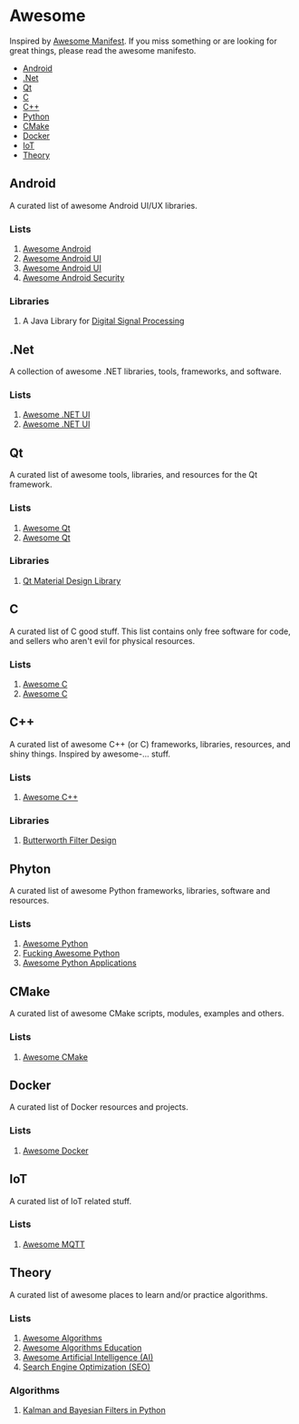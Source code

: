 # Awesome
Inspired by [Awesome Manifest](https://github.com/sindresorhus/awesome). If you miss something or are looking for great things, please read the awesome manifesto.

 - [Android](#android)
 - [.Net](#net)
 - [Qt](#qt)
 - [C](#cc)
 - [C++](#cpp)
 - [Python](#py)
 - [CMake](#cmake)
 - [Docker](#docker)
 - [IoT](#iot)
 - [Theory](#theory)

## <a name="android"></a> Android
A curated list of awesome Android UI/UX libraries.
### Lists
 1. [Awesome Android](https://github.com/JStumpp/awesome-android)
 2. [Awesome Android UI](https://github.com/wasabeef/awesome-android-ui/blob/master/README.md)
 3. [Awesome Android UI](https://github.com/thanhtoan1196/awesome-android-ui/blob/master/README.md)
 4. [Awesome Android Security](https://github.com/ashishb/android-security-awesome#readme)
### Libraries
 1. A Java Library for [Digital Signal Processing](https://github.com/psambit9791/jDSP)

 
## <a name="net"></a> .Net
A collection of awesome .NET libraries, tools, frameworks, and software.
### Lists
 1. [Awesome .NET UI](https://github.com/quozd/awesome-dotnet)
 2. [Awesome .NET UI](https://github.com/uhub/awesome-c-sharp)
 
## <a name="qt"></a> Qt
A curated list of awesome tools, libraries, and resources for the Qt framework.
### Lists
 1. [Awesome Qt](https://github.com/JesseTG/awesome-qt)
 2. [Awesome Qt](https://github.com/fffaraz/awesome-qt)
### Libraries
 1. [Qt Material Design Library](https://github.com/laserpants/qt-material-widgets)

## <a name="cc"></a> C
A curated list of C good stuff. This list contains only free software for code, and sellers who aren't evil for physical resources.
### Lists
 1. [Awesome C](https://github.com/aleksandar-todorovic/awesome-c)
 2. [Awesome C](https://notabug.org/koz.ross/awesome-c)

## <a name="cpp"></a> C++
A curated list of awesome C++ (or C) frameworks, libraries, resources, and shiny things. Inspired by awesome-... stuff.
### Lists
 1. [Awesome C++](https://github.com/fffaraz/awesome-cpp)
### Libraries
 1. [Butterworth Filter Design](https://github.com/ruohoruotsi/Butterworth-Filter-Design)

## <a name="py"></a> Phyton
A curated list of awesome Python frameworks, libraries, software and resources.
### Lists
 1. [Awesome Python](https://github.com/vinta/awesome-python)
 2. [Fucking Awesome Python](https://github.com/trananhkma/fucking-awesome-python)
 3. [Awesome Python Applications](https://github.com/mahmoud/awesome-python-applications)

## <a name="cmake"></a> CMake
A curated list of awesome CMake scripts, modules, examples and others.
### Lists
 1. [Awesome CMake](https://github.com/onqtam/awesome-cmake)
 
## <a name="docker"></a> Docker
A curated list of Docker resources and projects.
### Lists
 1. [Awesome Docker](https://github.com/veggiemonk/awesome-docker#readme)

## <a name="iot"></a> IoT
A curated list of IoT related stuff.
### Lists
 1. [Awesome MQTT](https://github.com/hobbyquaker/awesome-mqtt)

## <a name="theory"></a> Theory
A curated list of awesome places to learn and/or practice algorithms.
### Lists
 1. [Awesome Algorithms](https://github.com/tayllan/awesome-algorithms)
 2. [Awesome Algorithms Education](https://github.com/gaerae/awesome-algorithms-education)
 3. [Awesome Artificial Intelligence (AI)](https://github.com/owainlewis/awesome-artificial-intelligence#readme)
 4. [Search Engine Optimization (SEO)](https://github.com/marcobiedermann/search-engine-optimization#readme)
### Algorithms
 1. [Kalman and Bayesian Filters in Python](https://github.com/rlabbe/Kalman-and-Bayesian-Filters-in-Python)

